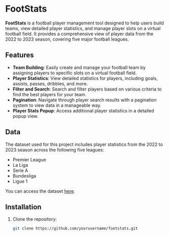 # FootStats

**FootStats** is a football player management tool designed to help users build teams, view detailed player statistics, and manage player slots on a virtual football field. It provides a comprehensive view of player data from the 2022 to 2023 season, covering five major football leagues.

## Features

- **Team Building**: Easily create and manage your football team by assigning players to specific slots on a virtual football field.
- **Player Statistics**: View detailed statistics for players, including goals, assists, passes, dribbles, and more.
- **Filter and Search**: Search and filter players based on various criteria to find the best players for your team.
- **Pagination**: Navigate through player search results with a pagination system to view data in a manageable way.
- **Player Stats Popup**: Access additional player statistics in a detailed popup view.

## Data

The dataset used for this project includes player statistics from the 2022 to 2023 season across the following five leagues:
- Premier League
- La Liga
- Serie A
- Bundesliga
- Ligue 1

You can access the dataset [here](https://www.kaggle.com/datasets/vivovinco/20222023-football-player-stats).

## Installation

1. Clone the repository:

   ```bash
   git clone https://github.com/yourusername/footstats.git
